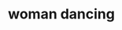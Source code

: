 ---
layout: people&body
title: woman dancing
emoji: woman_dancing
permalink: 💃.html
image: assets/img/3moji/woman_dancing.png
---